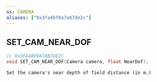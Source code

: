 ```yaml
---
ns: CAMERA
aliases: ["0x3fa4bf0a7ab7de2c"]
---
```

## SET_CAM_NEAR_DOF

```c
// 0x3FA4BF0A7AB7DE2C
void SET_CAM_NEAR_DOF(Camera camera, float NearDof);
```

```
Set the camera's near depth of field distance (in m.)
```
